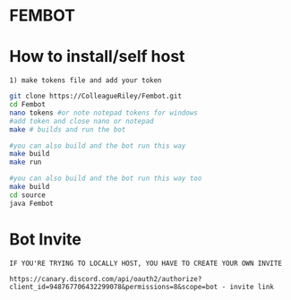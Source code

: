 # FEMBOT

# How to install/self host
    1) make tokens file and add your token
```sh
git clone https://ColleagueRiley/Fembot.git
cd Fembot
nano tokens #or note notepad tokens for windows
#add token and close nano or notepad
make # builds and run the bot

#you can also build and the bot run this way 
make build
make run

#you can also build and the bot run this way too
make build
cd source
java Fembot 
```

# Bot Invite 
    IF YOU'RE TRYING TO LOCALLY HOST, YOU HAVE TO CREATE YOUR OWN INVITE

    https://canary.discord.com/api/oauth2/authorize?client_id=948767706432299078&permissions=8&scope=bot - invite link